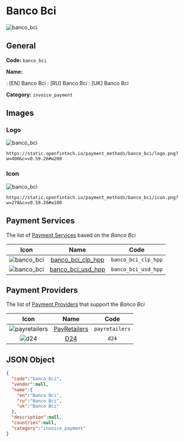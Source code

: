 
# Banco Bci 
![banco_bci](https://static.openfintech.io/payment_methods/banco_bci/logo.png?w=400&c=v0.59.26#w200)  

## General 
**Code:** `banco_bci` 
 
**Name:** 
 
:	[EN] Banco Bci 
:	[RU] Banco Bci 
:	[UK] Banco Bci 
 
**Category:** `invoice_payment` 
 

## Images 

### Logo 
![banco_bci](https://static.openfintech.io/payment_methods/banco_bci/logo.png?w=400&c=v0.59.26#w200)  

```
https://static.openfintech.io/payment_methods/banco_bci/logo.png?w=400&c=v0.59.26#w200
```  

### Icon 
![banco_bci](https://static.openfintech.io/payment_methods/banco_bci/icon.png?w=278&c=v0.59.26#w100)  

```
https://static.openfintech.io/payment_methods/banco_bci/icon.png?w=278&c=v0.59.26#w100
```  

## Payment Services 
 
The list of [Payment Services](/payment-services/) based on the _Banco Bci_ 

|Icon|Name|Code| 
|:---:|:---:|:---:| 
|![banco_bci](https://static.openfintech.io/payment_methods/banco_bci/icon.png?w=278&c=v0.59.26#w100) |[banco_bci_clp_hpp](/payment-services/banco_bci_clp_hpp/)|`banco_bci_clp_hpp`| 
|![banco_bci](https://static.openfintech.io/payment_methods/banco_bci/icon.png?w=278&c=v0.59.26#w100) |[banco_bci_usd_hpp](/payment-services/banco_bci_usd_hpp/)|`banco_bci_usd_hpp`| 
 

## Payment Providers 
 
The list of [Payment Providers](/payment-providers/) that support the _Banco Bci_ 

|Icon|Name|Code| 
|:---:|:---:|:---:| 
|![payretailers](https://static.openfintech.io/payment_providers/payretailers/icon.svg?w=278&c=v0.59.26#w100) |[PayRetailers](/payment-providers/payretailers/)|`payretailers`| 
|![d24](https://static.openfintech.io/payment_providers/d24/icon.svg?w=278&c=v0.59.26#w100) |[D24](/payment-providers/d24/)|`d24`| 
 

## JSON Object 

```json
{
  "code":"banco_bci",
  "vendor":null,
  "name":{
    "en":"Banco Bci",
    "ru":"Banco Bci",
    "uk":"Banco Bci"
  },
  "description":null,
  "countries":null,
  "category":"invoice_payment"
}
```  
